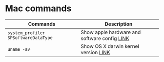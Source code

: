 # Mac commands

| Commands | Description | 
| ------- | ------- |
| `system_profiler SPSoftwareDataType` | Show apple hardware and software config [LINK](https://www.cyberciti.biz/faq/mac-osx-find-tell-operating-system-version-from-bash-prompt/) |
| `uname -av` | Show OS X darwin kernel version [LINK](https://www.cyberciti.biz/faq/mac-osx-find-tell-operating-system-version-from-bash-prompt/) | 
